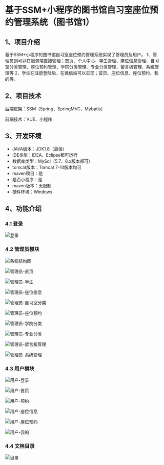 # 基于SSM+小程序的图书馆自习室座位预约管理系统（图书馆1）



## 1、项目介绍
基于SSM+小程序的图书馆自习室座位预约管理系统实现了管理员及用户。
1、管理员则可以在服务端直接管理；首页、个人中心、学生管理、座位信息管理、自习室分类管理、座位预约管理、学院分类管理、专业分类管理、留言板管理、系统管理等
2、学生在注册登陆后，在微信端可以实现；首页、座位信息、座位预约、我的等。

## 2、项目技术

后端框架：SSM（Spring、SpringMVC、Mybatis）

前端技术：VUE、小程序

## 3、开发环境

- JAVA版本：JDK1.8（最佳）
- IDE类型：IDEA、Eclipse都可运行
- 数据库类型：MySql（5.7、8.x版本都可） 
- tomcat版本：Tomcat 7-10版本均可
- maven项目：是
- 是否小程序：是
- maven版本：无限制
- 硬件环境：Windows


## 4、功能介绍

### 4.1 登录

![登录](https://www.codemarket.fun/202407291039760.png)

### 4.2 管理员模块

![系统结构图](https://www.codemarket.fun/202407291040491.png)

![管理员-首页](https://www.codemarket.fun/202407291040693.png)

![管理员-学生](https://www.codemarket.fun/202407291040702.png)

![管理员-座位信息](https://www.codemarket.fun/202407291040306.png)

![管理员-自习室分类](https://www.codemarket.fun/202407291040182.png)

![管理员-座位预约](https://www.codemarket.fun/202407291040419.png)

![管理员-学院分类](https://www.codemarket.fun/202407291040713.png)

![管理员-专业分类](https://www.codemarket.fun/202407291040715.png)

![管理员-留言板管理](https://www.codemarket.fun/202407291040680.png)

![管理员-系统管理](https://www.codemarket.fun/202407291040697.png)

### 4.3 用户模块

![用户-登录](https://www.codemarket.fun/202407291040568.png)

![用户-首页](https://www.codemarket.fun/202407291040575.png)

![用户-预约](https://www.codemarket.fun/202407291040584.png)

![用户-座位信息](https://www.codemarket.fun/202407291040592.png)

![用户-座位预约](https://www.codemarket.fun/202407291040608.png)

![用户-我的](https://www.codemarket.fun/202407291040573.png)

### 4.4 文档目录

![目录](https://www.codemarket.fun/202407291040681.png)